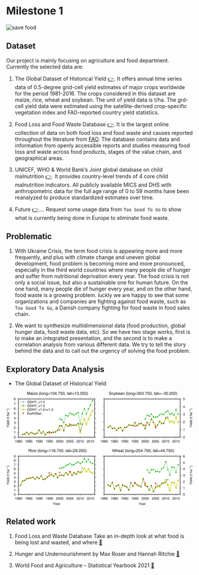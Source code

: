 # Milestone 1
<img src="https://scontent.fqls1-1.fna.fbcdn.net/v/t31.18172-8/903839_283718408429933_1518137272_o.png?_nc_cat=108&ccb=1-5&_nc_sid=09cbfe&_nc_ohc=utd-kcsSIG4AX_fsY8a&tn=1kXV_IZ_qcOvpoEn&_nc_ht=scontent.fqls1-1.fna&oh=00_AT821-nw_gl1EXsWDImXFp5_39G4H-zGr0LMXjbvuZYp-w&oe=62766342" alt="save food" width="200">


## Dataset

Our project is mainly focusing on agriculture and food department. Currently the selected data are:

1. The Global Dataset of Historical Yield [👉](https://doi.pangaea.de/10.1594/PANGAEA.909132). It offers annual time series data of 0.5-degree grid-cell yield estimates of major crops worldwide for the period 1981-2016. The crops considered in this dataset are maize, rice, wheat and soybean. The unit of yield data is t/ha. The grd-cell yield data were estimated using the satellite-derived crop-specific vegetation index and FAO-reported country yield statistics.

2. Food Loss and Food Waste Database [👉](https://www.fao.org/policy-support/tools-and-publications/resources-details/en/c/1445985/).  It is the largest online collection of data on both food loss and food waste and causes reported throughout the literature from [FAO](https://www.fao.org/home/en/). The database contains data and information from openly accessible reports and studies measuring food loss and waste across food products, stages of the value chain, and geographical areas. 

3. UNICEF, WHO & World Bank’s Joint global database on child malnutrition [👉](https://data.unicef.org/resources/dataset/malnutrition-data/). It provides country-level trends of 4 core child malnutrition indicators. All publicly available MICS and DHS with anthropometric data for the full age range of 0 to 59 months have been reanalyzed to produce standardized estimates over time. 

4. Future [👉](https://toogoodtogo.org/impact-report-2020.pdf).... Request some usage data from `Too Good To Go` to show what is currently being done in Europe to eliminate food waste.


## Problematic

1. With Ukraine Crisis, the term food crisis is appearing more and more frequently, and plus with climate change and uneven global development, food problem is becoming more and more pronounced, especially in the third world countries where many people die of hunger and suffer from nutritional deprivation every year. The food crisis is not only a social issue, but also a sustainable one for human future. On the one hand, many people die of hunger every year, and on the other hand, food waste is a growing problem. luckly we are happy to see that some organizations and companies are fighting against food waste, such as `Too Good To Go`, a Danish company fighting for food waste in food sales chain. 

2. We want to synthesize multidimensional data (food production, global hunger data, food waste data, etc). So we have two stage works, first is to make an integrated presentation, and the second is to make a correlation analysis from various different data. We try to tell the story behind the data and to call out the urgency of solving the food problem. 

## Exploratory Data Analysis

- The Global Dataset of Historical Yield

<img src="https://github.com/com-480-data-visualization/datavis-project-2022-data-vis-team-a/blob/da332d7d17f105ad67a2e05396e0e39de99d062f/milestones/figures/GDHY.png" alt="GDHY statistics" width="600">


## Related work

1. Food Loss and Waste Database Take an in-depth look at what food is being lost and wasted, and where
[🔗](https://www.fao.org/platform-food-loss-waste/flw-data/en/)

2. Hunger and Undernourishment by Max Roser and Hannah Ritchie 
[🔗](https://ourworldindata.org/hunger-and-undernourishment)

3. World Food and Agriculture – Statistical Yearbook 2021
[🔗](https://www.fao.org/documents/card/en/c/cb4477en/)
